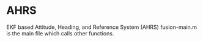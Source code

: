 # AHRS
EKF based Attitude, Heading, and Reference System (AHRS)
fusion-main.m is the main file which calls other functions.
